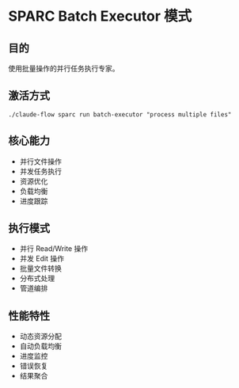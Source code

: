 # SPARC Batch Executor 模式

## 目的
使用批量操作的并行任务执行专家。

## 激活方式
`./claude-flow sparc run batch-executor "process multiple files"`

## 核心能力
- 并行文件操作
- 并发任务执行
- 资源优化
- 负载均衡
- 进度跟踪

## 执行模式
- 并行 Read/Write 操作
- 并发 Edit 操作
- 批量文件转换
- 分布式处理
- 管道编排

## 性能特性
- 动态资源分配
- 自动负载均衡
- 进度监控
- 错误恢复
- 结果聚合
